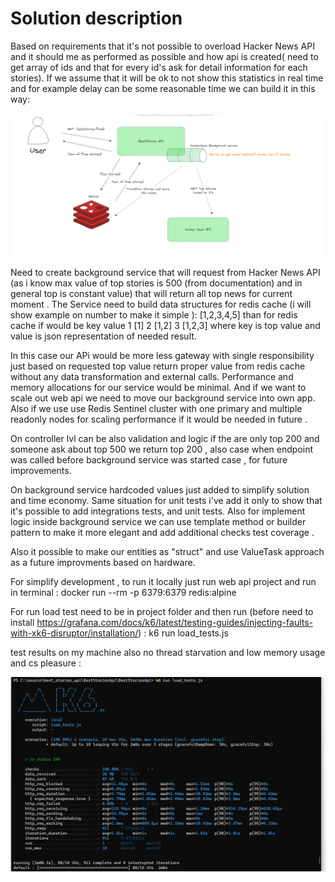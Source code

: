 # Solution description
Based on requirements that it's not possible to overload Hacker News API and it should me as performed as possible and how api is created(
need to get array of ids and that for every id's ask for detail information for each stories). If we assume that it will be ok to not show 
this statistics in real time and for example delay can be some reasonable time we can build it in this way:  

![alt text](image.png)

Need to create background service that will request from Hacker News API (as i know max value of top stories is 500 (from documentation) and in general top  is constant value) that will return all top news for current moment . The Service need to build  data structures for redis cache (i will show example on number to make it simple ): 
 [1,2,3,4,5] than for redis cache if would be 
key  value
1    [1]
2    [1,2]
3    [1,2,3]
where  key is top value and value is json representation of needed result. 

In this case our APi would be more less gateway  with single responsibility just based on requested top value return proper value from redis cache without any data transformation and external calls. 
Performance and memory allocations for our service would be minimal. And if we want to scale out web api we need to move our background service into own app. 
Also if we use use Redis Sentinel cluster with one primary and multiple readonly nodes for scaling performance if it would be needed in future . 

On controller lvl can be also validation and logic if the are only top 200 and someone ask about top 500 we return top 200 , also case when endpoint was called before background service was started case , for future improvements.

On background service hardcoded values just added to simplify solution and time economy. Same situation for unit tests i've add it only to show that it's possible to add integrations tests, and unit tests. Also for 
implement logic inside background service we can use template method or builder pattern to make it more elegant and add additional checks test coverage .  


Also it possible to make our entities as "struct" and use ValueTask approach as a future improvments based on hardware.

For simplify development , to run it locally just run web api project and run in terminal : 
docker run --rm -p 6379:6379 redis:alpine

For run load test need to be in project folder and then run (before need to install https://grafana.com/docs/k6/latest/testing-guides/injecting-faults-with-xk6-disruptor/installation/) :
 k6 run load_tests.js


 test results on my machine  also no thread starvation and low memory usage and cs pleasure :

 ![alt text](image-1.png)